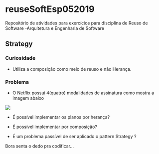 # reuseSoftEsp052019
Repositório de atividades para exercícios para disciplina de Reuso de Software -Arquitetura e Engenharia de Software

## Strategy

### Curiosidade
- Utiliza a composição como meio de reuso e não Herança.
### Problema
- O Netflix possui 4(quatro) modalidades de assinatura como mostra a imagem abaixo
<img src="planosNetflix.png">

- É possível implementar os planos por herança?

- É possível implementar por composição?

- É um problema passível de ser aplicado o pattern Strategy ?

Bora senta o dedo pra codificar... 

